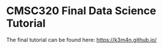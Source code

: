 # CMSC320 Final Data Science Tutorial
The final tutorial can be found here: https://k3m4n.github.io/
